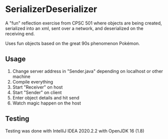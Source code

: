 # SerializerDeserializer
A "fun" reflection exercise from CPSC 501 where objects are being created, serialized into an xml, sent over a network, and deserialized on the receiving end.

Uses fun objects based on the great 90s phenomenon Pokémon.

## Usage
  1. Change server address in "Sender.java" depending on localhost or other machine
  2. Compile everything
  3. Start "Receiver" on host
  4. Start "Sender" on client
  5. Enter object details and hit send
  6. Watch magic happen on the host

## Testing
Testing was done with IntelliJ IDEA 2020.2.2 with OpenJDK 16 (1.8)
